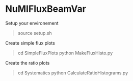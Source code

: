 # NuMIFluxBeamVar
Setup your environement
> source setup.sh


Create simple flux plots
> cd SimpleFluxPlots
> python MakeFluxHisto.py

Create the ratio plots
> cd Systematics
> python CalculateRatioHistograms.py
